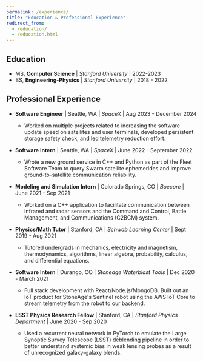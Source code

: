 ```yaml
---
permalink: /experience/
title: "Education & Professional Experience"
redirect_from: 
  - /education/
  - /education.html
---
```


## Education 
* MS, **Computer Science**   \|  *Stanford University*  \|  2022-2023
* BS, **Engineering-Physics**  \|  *Stanford University*  \|  2018 - 2022



## Professional Experience
* **Software Engineer** \| Seattle, WA \| *SpaceX* \| Aug 2023 - December 2024
    * Worked on multiple projects related to increasing the software update speed on satellites and user terminals, developed persistent storage safety check, and led telemetry reduction effort. 


* **Software Intern** \| Seattle, WA \| *SpaceX* \|
June 2022 - September 2022 
    * Wrote a new ground service in C++ and Python as part of the Fleet Software Team to query Swarm satellite ephemerides and improve ground-to-satellite communication reliability.


* **Modeling and Simulation Intern** \| Colorado Springs, CO \| *Boecore* \| June 2021 - Sep 2021
    * Worked on a C++ application to facilitate communication between infrared and radar sensors and the Command and Control, Battle Management, and Communications (C2BCM) system.


* **Physics/Math Tutor** \| Stanford, CA \| *Schwab Learning Center* \| Sept 2019 - Aug 2021 
    * Tutored undergrads in mechanics, electricity and magnetism, thermodynamics, algorithms, linear algebra, probability, calculus, and differential equations.


* **Software Intern** \| Durango, CO \| *Stoneage Waterblast Tools* \| Dec 2020 - March 2021 
    * Full stack development with React/Node.js/MongoDB. Built out an IoT product for StoneAge's Sentinel robot using the AWS IoT Core to stream telemetry from the robot to our backend.

* **LSST Physics Research Fellow** \| Stanford, CA \| *Stanford Physics Department* \| June 2020 - Sep 2020
    * Used a recurrent neural network in PyTorch to emulate the Large Synoptic Survey Telescope (LSST) deblending pipeline in order to better understand systemic bias in weak lensing probes as a result of unrecognized galaxy-galaxy blends.
